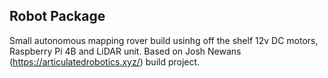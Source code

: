 ## Robot Package
Small autonomous mapping rover build usinhg off the shelf 12v DC motors, Raspberry Pi 4B and LiDAR unit.
Based on Josh Newans (https://articulatedrobotics.xyz/) build project.
